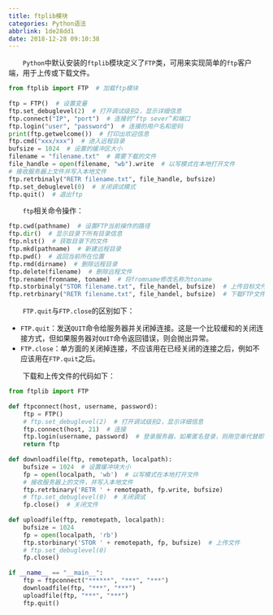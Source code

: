 ```yaml
---
title: ftplib模块
categories: Python语法
abbrlink: 1de28dd1
date: 2018-12-28 09:10:38
---
```

&emsp;&emsp;`Python`中默认安装的`ftplib`模块定义了`FTP`类，可用来实现简单的`ftp`客户端，用于上传或下载文件。

``` python
from ftplib import FTP  # 加载ftp模块
​
ftp = FTP()  # 设置变量
ftp.set_debuglevel(2)  # 打开调试级别2，显示详细信息
ftp.connect("IP", "port")  # 连接的“ftp sever”和端口
ftp.login("user", "password")  # 连接的用户名和密码
print(ftp.getwelcome())  # 打印出欢迎信息
ftp.cmd("xxx/xxx")  # 进入远程目录
bufsize = 1024  # 设置的缓冲区大小
filename = "filename.txt"  # 需要下载的文件
file_handle = open(filename, "wb").write  # 以写模式在本地打开文件
# 接收服务器上文件并写入本地文件
ftp.retrbinaly("RETR filename.txt", file_handle, bufsize)
ftp.set_debuglevel(0)  # 关闭调试模式
ftp.quit()  # 退出ftp
```

&emsp;&emsp;`ftp`相关命令操作：

``` python
ftp.cwd(pathname)  # 设置FTP当前操作的路径
ftp.dir()  # 显示目录下所有目录信息
ftp.nlst()  # 获取目录下的文件
ftp.mkd(pathname)  # 新建远程目录
ftp.pwd()  # 返回当前所在位置
ftp.rmd(dirname)  # 删除远程目录
ftp.delete(filename)  # 删除远程文件
ftp.rename(fromname, toname)  # 将fromname修改名称为toname
ftp.storbinaly("STOR filename.txt", file_handel, bufsize)  # 上传目标文件
ftp.retrbinary("RETR filename.txt", file_handel, bufsize)  # 下载FTP文件
```

&emsp;&emsp;`FTP.quit`与`FTP.close`的区别如下：

- `FTP.quit`：发送`QUIT`命令给服务器并关闭掉连接。这是一个比较缓和的关闭连接方式，但如果服务器对`QUIT`命令返回错误，则会抛出异常。
- `FTP.close`：单方面的关闭掉连接，不应该用在已经关闭的连接之后，例如不应该用在`FTP.quit`之后。

&emsp;&emsp;下载和上传文件的代码如下：

``` python
from ftplib import FTP
​
def ftpconnect(host, username, password):
    ftp = FTP()
    # ftp.set_debuglevel(2)  # 打开调试级别2，显示详细信息
    ftp.connect(host, 21)  # 连接
    ftp.login(username, password)  # 登录服务器，如果匿名登录，则用空串代替即可
    return ftp
​
def downloadfile(ftp, remotepath, localpath):
    bufsize = 1024  # 设置缓冲块大小
    fp = open(localpath, 'wb')  # 以写模式在本地打开文件
    # 接收服务器上的文件，并写入本地文件
    ftp.retrbinary('RETR ' + remotepath, fp.write, bufsize)
    # ftp.set_debuglevel(0)  # 关闭调试
    fp.close()  # 关闭文件
​
def uploadfile(ftp, remotepath, localpath):
    bufsize = 1024
    fp = open(localpath, 'rb')
    ftp.storbinary('STOR ' + remotepath, fp, bufsize)  # 上传文件
    # ftp.set_debuglevel(0)
    fp.close()
​
if __name__ == "__main__":
    ftp = ftpconnect("******", "***", "***")
    downloadfile(ftp, "***", "***")
    uploadfile(ftp, "***", "***")
    ftp.quit()
```